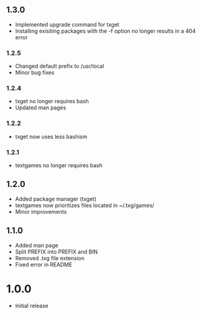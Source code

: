 ## 1.3.0

- Implemented upgrade command for txget
- Installing exisiting packages with the -f option no longer results in a 404 error

### 1.2.5

- Changed default prefix to /usr/local
- Minor bug fixes

### 1.2.4

- txget no longer requires bash
- Updated man pages

### 1.2.2

- txget now uses less bashism

### 1.2.1

- textgames no longer requires bash

## 1.2.0

- Added package manager (txget)
- textgames now prioritizes files located in ~/.txg/games/
- Minor improvements

## 1.1.0

- Added man page
- Split PREFIX into PREFIX and BIN
- Removed .txg file extension
- Fixed error in README

# 1.0.0

- Initial release
